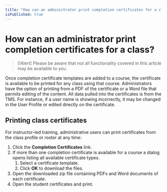 ```yaml
---
title: "How can an administrator print completion certificates for a class?"
isPublished: true
---
```


# How can an administrator print completion certificates for a class?

> [!Alert] Please be aware that not all functionality covered in this article may be available to you.

Once completion certificate templates are added to a course, the certificate is available to be printed for any class using that course. Administrators have the option of printing from a PDF of the certificate or a Word file that permits editing of the content. All data pulled into the certificates is from the TMS. For instance, if a user name is showing incorrectly, it may be changed in the User Profile or edited directly on the certificate.

## Printing class certificates

For instructor-led training, administrative users can print certificates from the class profile or roster at any time:

1. Click the **Completion Certificates** link.
1. If more than one completion certificate is available for a course a dialog opens listing all available certificate types. 
     1. Select a certificate template.
     1. Click **OK** to download the files. 
1. Open the downloaded zip file containing PDFs and Word documents of each certificate. 
1. Open the student certificates and print.
